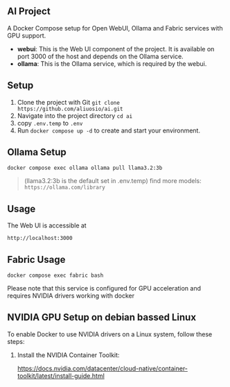 ## AI Project
A Docker Compose setup for Open WebUI, Ollama and Fabric services with GPU support.

- **webui**: This is the Web UI component of the project. It is available on port 3000 of the host and depends on the Ollama service.
- **ollama**: This is the Ollama service, which is required by the webui.

## Setup

1. Clone the project with Git `git clone https://github.com/aliuosio/ai.git`
2. Navigate into the project directory `cd ai`
3. copy `.env.temp` to `.env`
3. Run `docker compose up -d` to create and start your environment.


## Ollama Setup

	docker compose exec ollama ollama pull llama3.2:3b

>  (llama3.2:3b is the default set in .env.temp)
> find more models: `https://ollama.com/library`


## Usage
The Web UI is accessible at 
	
	http://localhost:3000


## Fabric Usage

    docker compose exec fabric bash

Please note that this service is configured for GPU acceleration and requires NVIDIA drivers working with docker
## NVIDIA GPU Setup on debian bassed Linux

To enable Docker to use NVIDIA drivers on a Linux system, follow these steps:

1. Install the NVIDIA Container Toolkit:

	https://docs.nvidia.com/datacenter/cloud-native/container-toolkit/latest/install-guide.html
